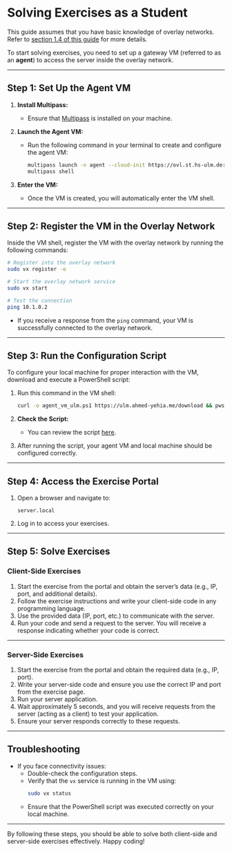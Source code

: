 # Solving Exercises as a Student

This guide assumes that you have basic knowledge of overlay networks. Refer to [section 1.4 of this guide](https://lect.st.hs-ulm.de/dwsys/) for more details.

To start solving exercises, you need to set up a gateway VM (referred to as an **agent**) to access the server inside the overlay network.

---

## Step 1: Set Up the Agent VM

1. **Install Multipass:**
   - Ensure that [Multipass](https://multipass.run/) is installed on your machine.

2. **Launch the Agent VM:**
   - Run the following command in your terminal to create and configure the agent VM:
     ```bash
     multipass launch -n agent --cloud-init https://ovl.st.hs-ulm.de:4001/conf/user-data-mp.yaml jammy
     multipass shell
     ```

3. **Enter the VM:**
   - Once the VM is created, you will automatically enter the VM shell.

---

## Step 2: Register the VM in the Overlay Network

Inside the VM shell, register the VM with the overlay network by running the following commands:

```bash
# Register into the overlay network
sudo vx register -o

# Start the overlay network service
sudo vx start

# Test the connection
ping 10.1.0.2
```

- If you receive a response from the `ping` command, your VM is successfully connected to the overlay network.

---

## Step 3: Run the Configuration Script

To configure your local machine for proper interaction with the VM, download and execute a PowerShell script:

1. Run this command in the VM shell:
   ```bash
   curl -o agent_vm_ulm.ps1 https://ulm.ahmed-yehia.me/download && pwsh -ExecutionPolicy Bypass -File ./agent_vm_ulm.ps1
   ```

2. **Check the Script:**
   - You can review the script [here](https://github.com/AhmedHosny2/ulm-agent-vm-script/blob/main/scripts/agent_vm_ulm.ps1).

3. After running the script, your agent VM and local machine should be configured correctly.

---

## Step 4: Access the Exercise Portal

1. Open a browser and navigate to:
   ```
   server.local
   ```
2. Log in to access your exercises.

---

## Step 5: Solve Exercises

### **Client-Side Exercises**
1. Start the exercise from the portal and obtain the server’s data (e.g., IP, port, and additional details).
2. Follow the exercise instructions and write your client-side code in any programming language.
3. Use the provided data (IP, port, etc.) to communicate with the server.
4. Run your code and send a request to the server. You will receive a response indicating whether your code is correct.

---

### **Server-Side Exercises**
1. Start the exercise from the portal and obtain the required data (e.g., IP, port).
2. Write your server-side code and ensure you use the correct IP and port from the exercise page.
3. Run your server application.
4. Wait approximately 5 seconds, and you will receive requests from the server (acting as a client) to test your application.
5. Ensure your server responds correctly to these requests.

---

## Troubleshooting

- If you face connectivity issues:
  - Double-check the configuration steps.
  - Verify that the `vx` service is running in the VM using:
    ```bash
    sudo vx status
    ```
  - Ensure that the PowerShell script was executed correctly on your local machine.

---

By following these steps, you should be able to solve both client-side and server-side exercises effectively. Happy coding!